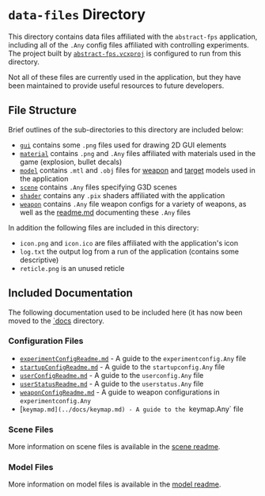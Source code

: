 # `data-files` Directory
This directory contains data files affiliated with the `abstract-fps` application, including all of the `.Any` config files affiliated with controlling experiments. The project built by [`abstract-fps.vcxproj`](../abstract-fps.vcxproj) is configured to run from this directory.

Not all of these files are currently used in the application, but they have been maintained to provide useful resources to future developers.

## File Structure
Brief outlines of the sub-directories to this directory are included below:

* [`gui`](./gui) contains some `.png` files used for drawing 2D GUI elements
* [`material`](./material) contains `.png` and `.Any` files affiliated with materials used in the game (explosion, bullet decals)
* [`model`](./model) contains `.mtl` and `.obj` files for [weapon](./model/sniper) and [target](./model/target) models used in the application
* [`scene`](./scene) contains `.Any` files specifying G3D scenes
* [`shader`](./shader) contains any `.pix` shaders affiliated with the application
* [`weapon`](./weapon) contains `.Any` file weapon configs for a variety of weapons, as well as the [readme.md](./weapon/weaponConfigReadme.md) documenting these `.Any` files

In addition the following files are included in this directory:

* `icon.png` and `icon.ico` are files affiliated with the application's icon
* `log.txt` the output log from a run of the application (contains some descriptive)
* `reticle.png` is an unused reticle

## Included Documentation
The following documentation used to be included here (it has now been moved to the [`docs](../docs) directory.

### Configuration Files
* [`experimentConfigReadme.md`](../docs/experimentConfigReadme.md) - A guide to the `experimentconfig.Any` file
* [`startupConfigReadme.md`](../docs/startupConfigReadme.md) - A guide to the `startupconfig.Any` file
* [`userConfigReadme.md`](../docs/userConfigReadme.md) - A guide to the `userconfig.Any` file
* [`userStatusReadme.md`](../docs/userStatusReadme.md) - A guide to the `userstatus.Any` file
* [`weaponConfigReadme.md`](../docs/weaponConfigReadme.md) - A guide to weapon configurations in `experimentconfig.Any`
* [`keymap.md](../docs/keymap.md) - A guide to the `keymap.Any` file

### Scene Files
More information on scene files is available in the [scene readme](scene/readme.md).

### Model Files
More information on model files is available in the [model readme](model/readme.md).